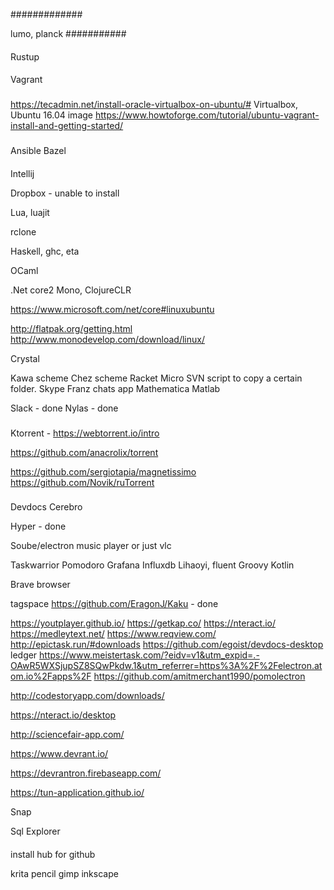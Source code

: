 

#############

lumo, planck
###########

####

####



Rustup



####

Vagrant 


###
https://tecadmin.net/install-oracle-virtualbox-on-ubuntu/#
Virtualbox, Ubuntu 16.04 image
https://www.howtoforge.com/tutorial/ubuntu-vagrant-install-and-getting-started/

###
Ansible 
Bazel 


####

Intellij 

Dropbox - unable to install

Lua, luajit

rclone

Haskell, ghc, eta

OCaml



.Net core2
Mono, ClojureCLR 

https://www.microsoft.com/net/core#linuxubuntu

http://flatpak.org/getting.html
http://www.monodevelop.com/download/linux/




Crystal 

Kawa scheme 
Chez scheme
Racket 
Micro
SVN script to copy a certain folder. 
Skype 
Franz chats app
Mathematica
Matlab

Slack - done
Nylas - done

###
Ktorrent - https://webtorrent.io/intro

https://github.com/anacrolix/torrent

https://github.com/sergiotapia/magnetissimo
https://github.com/Novik/ruTorrent


###

Devdocs
Cerebro


Hyper - done


Soube/electron music player or just vlc




Taskwarrior
Pomodoro 
Grafana
Influxdb
Lihaoyi, fluent 
Groovy
Kotlin 


Brave browser


tagspace
https://github.com/EragonJ/Kaku  - done

https://youtplayer.github.io/
https://getkap.co/
https://nteract.io/
https://medleytext.net/
https://www.reqview.com/
http://epictask.run/#downloads
https://github.com/egoist/devdocs-desktop
ledger
https://www.meistertask.com/?eidv=v1&utm_expid=.-OAwR5WXSjupSZ8SQwPkdw.1&utm_referrer=https%3A%2F%2Felectron.atom.io%2Fapps%2F
https://github.com/amitmerchant1990/pomolectron

http://codestoryapp.com/downloads/

https://nteract.io/desktop

http://sciencefair-app.com/

https://www.devrant.io/

https://devrantron.firebaseapp.com/

https://tun-application.github.io/

Snap



Sql Explorer 


####



install hub for github



krita 
pencil
gimp
inkscape
